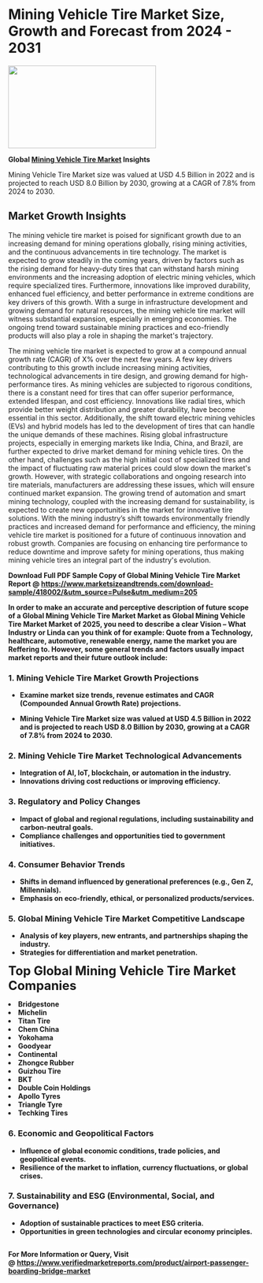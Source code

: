 <H1>Mining Vehicle Tire Market Size, Growth and Forecast from 2024 - 2031</H1><img class="aligncenter size-medium wp-image-584254" src="https://thirdeyenews.in/wp-content/uploads/2024/09/Global-Market-Research-300x168.jpeg" alt="" width="300" height="168" /><p><strong>Global&nbsp;<a href="https://www.marketsizeandtrends.com/download-sample/418002/&amp;utm_source=Pulse&amp;utm_medium=205">Mining Vehicle Tire Market</a> Insights</strong></p><p>Mining Vehicle Tire Market size was valued at USD 4.5 Billion in 2022 and is projected to reach USD 8.0 Billion by 2030, growing at a CAGR of 7.8% from 2024 to 2030.</p><p><h2>Market Growth Insights</h2> <p>The mining vehicle tire market is poised for significant growth due to an increasing demand for mining operations globally, rising mining activities, and the continuous advancements in tire technology. The market is expected to grow steadily in the coming years, driven by factors such as the rising demand for heavy-duty tires that can withstand harsh mining environments and the increasing adoption of electric mining vehicles, which require specialized tires. Furthermore, innovations like improved durability, enhanced fuel efficiency, and better performance in extreme conditions are key drivers of this growth. With a surge in infrastructure development and growing demand for natural resources, the mining vehicle tire market will witness substantial expansion, especially in emerging economies. The ongoing trend toward sustainable mining practices and eco-friendly products will also play a role in shaping the market's trajectory.</p> <p><strong></strong></p> <p>The mining vehicle tire market is expected to grow at a compound annual growth rate (CAGR) of X% over the next few years. A few key drivers contributing to this growth include increasing mining activities, technological advancements in tire design, and growing demand for high-performance tires. As mining vehicles are subjected to rigorous conditions, there is a constant need for tires that can offer superior performance, extended lifespan, and cost efficiency. Innovations like radial tires, which provide better weight distribution and greater durability, have become essential in this sector. Additionally, the shift toward electric mining vehicles (EVs) and hybrid models has led to the development of tires that can handle the unique demands of these machines. Rising global infrastructure projects, especially in emerging markets like India, China, and Brazil, are further expected to drive market demand for mining vehicle tires. On the other hand, challenges such as the high initial cost of specialized tires and the impact of fluctuating raw material prices could slow down the market's growth. However, with strategic collaborations and ongoing research into tire materials, manufacturers are addressing these issues, which will ensure continued market expansion. The growing trend of automation and smart mining technology, coupled with the increasing demand for sustainability, is expected to create new opportunities in the market for innovative tire solutions. With the mining industry’s shift towards environmentally friendly practices and increased demand for performance and efficiency, the mining vehicle tire market is positioned for a future of continuous innovation and robust growth. Companies are focusing on enhancing tire performance to reduce downtime and improve safety for mining operations, thus making mining vehicle tires an integral part of the industry's evolution. <p><strong></p><p><span class=""><strong>Download Full PDF Sample Copy of Global Mining Vehicle Tire Market Report</strong> @ <a href="https://www.marketsizeandtrends.com/download-sample/418002/&amp;utm_source=Pulse&amp;utm_medium=205" target="_blank">https://www.marketsizeandtrends.com/download-sample/418002/&amp;utm_source=Pulse&amp;utm_medium=205</a></span></p><p>In order to make an accurate and perceptive description of future scope of a Global&nbsp;Mining Vehicle Tire Market Market as Global&nbsp;Mining Vehicle Tire Market Market of 2025, you need to describe a clear Vision &ndash; What Industry or Linda can you think of for example: Quote from a Technology, healthcare, automotive, renewable energy, name the market you are Reffering to. However, some general trends and factors usually impact market reports and their future outlook include:</p><h3>1.&nbsp;<strong>Mining Vehicle Tire Market Growth Projections</strong></h3><ul><li>Examine market size trends, revenue estimates and CAGR (Compounded Annual Growth Rate) projections.</li><li><p>Mining Vehicle Tire Market size was valued at USD 4.5 Billion in 2022 and is projected to reach USD 8.0 Billion by 2030, growing at a CAGR of 7.8% from 2024 to 2030.</p></li></ul><h3>2.&nbsp;<strong>Mining Vehicle Tire Market Technological Advancements</strong></h3><ul><li>Integration of AI, IoT, blockchain, or automation in the industry.</li><li>Innovations driving cost reductions or improving efficiency.</li></ul><h3>3.&nbsp;<strong>Regulatory and Policy Changes</strong></h3><ul><li>Impact of global and regional regulations, including sustainability and carbon-neutral goals.</li><li>Compliance challenges and opportunities tied to government initiatives.</li></ul><h3>4.&nbsp;<strong>Consumer Behavior Trends</strong></h3><ul><li>Shifts in demand influenced by generational preferences (e.g., Gen Z, Millennials).</li><li>Emphasis on eco-friendly, ethical, or personalized products/services.</li></ul><h3>5.&nbsp;<strong>Global Mining Vehicle Tire Market Competitive Landscape</strong></h3><ul><li>Analysis of key players, new entrants, and partnerships shaping the industry.</li><li>Strategies for differentiation and market penetration.</li></ul><p data-pm-slice="1 1 []"><span style="color: inherit; font-family: inherit; font-size: 25px;">Top Global Mining Vehicle Tire Market Companies</span></p><div class="" data-test-id=""><p><li>Bridgestone</li><li> Michelin</li><li> Titan Tire</li><li> Chem China</li><li> Yokohama</li><li> Goodyear</li><li> Continental</li><li> Zhongce Rubber</li><li> Guizhou Tire</li><li> BKT</li><li> Double Coin Holdings</li><li> Apollo Tyres</li><li> Triangle Tyre</li><li> Techking Tires</li></p></div><h3>6.&nbsp;<strong>Economic and Geopolitical Factors</strong></h3><ul><li>Influence of global economic conditions, trade policies, and geopolitical events.</li><li>Resilience of the market to inflation, currency fluctuations, or global crises.</li></ul><h3>7.&nbsp;<strong>Sustainability and ESG (Environmental, Social, and Governance)</strong></h3><ul><li>Adoption of sustainable practices to meet ESG criteria.</li><li>Opportunities in green technologies and circular economy principles.</li></ul><h2><strong style="font-size: 14px;">For More Information or Query, Visit @&nbsp;</strong><a style="background-color: #ffffff; font-size: 14px;" href="https://www.marketsizeandtrends.com/report/mining-vehicle-tire-market/" target="_blank">https://www.verifiedmarketreports.com/product/airport-passenger-boarding-bridge-market</a></h2>
